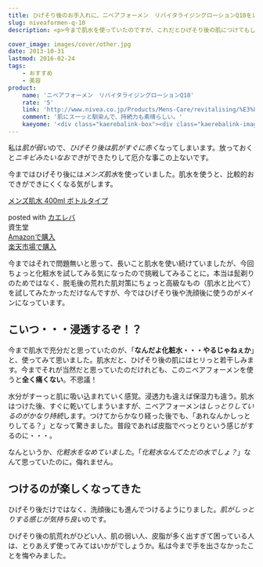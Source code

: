 ```yaml
---
title: ひげそり後のお手入れに、ニベアフォーメン　リバイタライジングローションQ10をレビュー
slug: niveaformen-q-10
description: <p>今まで肌水を使っていたのですが、これだとひげそり後の肌につけてもしみることもなく、保湿力もあるためか肌がしっとりします。無駄な皮脂の分泌も抑えられている気がします。ひげそり後の肌荒れに困る男子にはこれ一択です。</p>

cover_image: images/cover/other.jpg
date: 2013-10-31
lastmod: 2016-02-24
tags: 
    - おすすめ
    - 美容
product:
    name: 'ニベアフォーメン　リバイタライジングローションQ10'
    rate: '5'
    link: 'http://www.nivea.co.jp/Products/Mens-Care/revitalising/%E3%83%AA%E3%83%90%E3%82%A4%E3%82%BF%E3%83%A9%E3%82%A4%E3%82%B8%E3%83%B3%E3%82%B0%E3%83%AD%E3%83%BC%E3%82%B7%E3%83%A7%E3%83%B3Q10'
    comment: '肌にスーッと馴染んで、持続力も素晴らしい。'
    kaeyome: '<div class="kaerebalink-box"><div class="kaerebalink-image"><a href="http://www.amazon.co.jp/exec/obidos/ASIN/B000RZA58A/illusionspace-22/ref=nosim/" rel="nofollow" target="_blank"><img src="http://ecx.images-amazon.com/images/I/41kjUXVVEEL._SL160_.jpg" style="border: none;" /></a></div><div class="kaerebalink-info"><div class="kaerebalink-name"><a href="http://www.amazon.co.jp/exec/obidos/ASIN/B000RZA58A/illusionspace-22/ref=nosim/" rel="nofollow" target="_blank">ニベアフォーメン リバイタライジングローションQ10</a><div class="kaerebalink-powered-date">posted with <a href="http://kaereba.com" rel="nofollow" target="_blank">カエレバ</a></div></div><div class="kaerebalink-detail"> 花王     </div><div class="kaerebalink-link1"><div class="shoplinkamazon"><a href="http://www.amazon.co.jp/gp/search?keywords=%83j%83x%83A%83t%83H%81%5B%83%81%83%93%81%40Q10&__mk_ja_JP=%83J%83%5E%83J%83i&tag=illusionspace-22" rel="nofollow" target="_blank" title="アマゾン" >Amazonで購入</a></div><div class="shoplinkrakuten"><a href="http://hb.afl.rakuten.co.jp/hgc/0e95387f.f2aef20d.0e953880.25e412bd/?pc=http%3A%2F%2Fsearch.rakuten.co.jp%2Fsearch%2Fmall%2F%25E3%2583%258B%25E3%2583%2599%25E3%2582%25A2%25E3%2583%2595%25E3%2582%25A9%25E3%2583%25BC%25E3%2583%25A1%25E3%2583%25B3%25E3%2580%2580Q10%2F-%2Ff.1-p.1-s.1-sf.0-st.A-v.2%3Fx%3D0%26scid%3Daf_ich_link_urltxt%26m%3Dhttp%3A%2F%2Fm.rakuten.co.jp%2F" rel="nofollow" target="_blank" title="楽天市場" >楽天市場で購入</a></div></div></div><div class="booklink-footer" style="clear: left"></div></div>'
---
```


<p>私は<em>肌が弱い</em>ので、<em>ひげそり後は肌がすぐに赤く</em>なってしまいます。放っておくと<em>ニキビみたいなおでき</em>ができたりして厄介な事この上ないです。</p>
<p>今まではひげそり後には<em>メンズ肌水</em>を使っていました。肌水を使うと、比較的おできができにくくなる気がします。</p>
<div class="kaerebalink-box">
<div class="kaerebalink-image"><a href="http://www.amazon.co.jp/exec/obidos/ASIN/B0012UGWZE/illusionspace-22/ref=nosim/" rel="nofollow" target="_blank"><img alt=""  src="http://ecx.images-amazon.com/images/I/213k6YehGvL._SL160_.jpg" style="border: none;" /></a></div>
<div class="kaerebalink-info">
<div class="kaerebalink-name"><a href="http://www.amazon.co.jp/exec/obidos/ASIN/B0012UGWZE/illusionspace-22/ref=nosim/" rel="nofollow" target="_blank">メンズ肌水 400ml ボトルタイプ</a></p>
<div class="kaerebalink-powered-date">posted with <a href="http://kaereba.com" rel="nofollow" target="_blank">カエレバ</a></div>
</div>
<div class="kaerebalink-detail"> 資生堂     </div>
<div class="kaerebalink-link1">
<div class="shoplinkamazon"><a href="http://www.amazon.co.jp/gp/search?keywords=%83%81%83%93%83Y%94%A7%90%85&#038;__mk_ja_JP=%83J%83%5E%83J%83i&#038;tag=illusionspace-22" rel="nofollow" target="_blank" title="アマゾン" >Amazonで購入</a></div>
<div class="shoplinkrakuten"><a href="http://hb.afl.rakuten.co.jp/hgc/0e95387f.f2aef20d.0e953880.25e412bd/?pc=http%3A%2F%2Fsearch.rakuten.co.jp%2Fsearch%2Fmall%2F%25E3%2583%25A1%25E3%2583%25B3%25E3%2582%25BA%25E8%2582%258C%25E6%25B0%25B4%2F-%2Ff.1-p.1-s.1-sf.0-st.A-v.2%3Fx%3D0%26scid%3Daf_ich_link_urltxt%26m%3Dhttp%3A%2F%2Fm.rakuten.co.jp%2F" rel="nofollow" target="_blank" title="楽天市場" >楽天市場で購入</a></div>
</div>
</div>
<div class="booklink-footer" style="clear: left"></div>
</div>
<p>今まではそれで問題無いと思って、長いこと肌水を使い続けていましたが、今回ちょっと化粧水を試してみる気になったので挑戦してみることに。本当は髭剃りのためではなく、脱毛後の荒れた肌対策にちょっと高級なもの（肌水と比べて）を試してみたかっただけなんですが、今ではひげそり後や洗顔後に使うのがメインになっています。</p>
<h2 title="こいつ・・・浸透するぞ！？">こいつ・・・浸透するぞ！？</h2>
<p>今まで肌水で充分だと思っていたのが、「<strong>なんだよ化粧水・・・やるじゃねぇか</strong>」と、使ってみて思いました。肌水だと、ひげそり後の肌にはヒリっと若干しみます。今までそれが当然だと思っていたのだけれども、このニベアフォーメンを使うと<strong>全く痛くない</strong>。不思議！</p>
<p>水分がすーっと肌に吸い込まれていく感覚。浸透力も違えば保湿力も違う。肌水はつけた後、すぐに乾いてしまういますが、ニベアフォーメンは<em>しっとりしているのがかなり持続</em>します。つけてからかなり経った後でも、「あれなんかしっとりしてる？」となって驚きました。普段であれば皮脂でべっとりという感じがするのに・・・。</p>
<p>なんというか、<em>化粧水をなめていました</em>。「<em>化粧水なんてただの水でしょ？</em>」なんて思っていたのに。侮れません。</p>
<h2 title="つけるのが楽しくなってきた">つけるのが楽しくなってきた</h2>
<p>ひげそり後だけではなく、洗顔後にも進んでつけるようにりました。<em>肌がしっとりする感じが気持ち良い</em>のです。</p>
<p>ひげそり後の肌荒れがひどい人、肌の弱い人、皮脂が多く出すぎて困っている人は、とりあえず使ってみてはいかがでしょうか。私は今まで手を出さなかったことを悔やみました。</p>

  